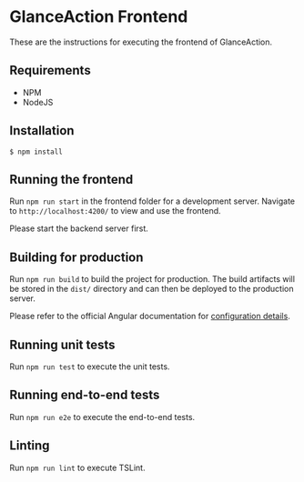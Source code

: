 # GlanceAction Frontend

These are the instructions for executing the frontend of GlanceAction.

## Requirements
* NPM
* NodeJS

## Installation
```
$ npm install
```

## Running the frontend

Run `npm run start` in the frontend folder for a development server. Navigate to `http://localhost:4200/` to view and use the frontend.

Please start the backend server first.

## Building for production

Run `npm run build` to build the project for production.
The build artifacts will be stored in the `dist/` directory and can then be deployed to the production server.

Please refer to the official Angular documentation for [configuration details](https://angular.io/guide/deployment#server-configuration).

## Running unit tests

Run `npm run test` to execute the unit tests.

## Running end-to-end tests

Run `npm run e2e` to execute the end-to-end tests.

## Linting
Run `npm run lint` to execute TSLint.
